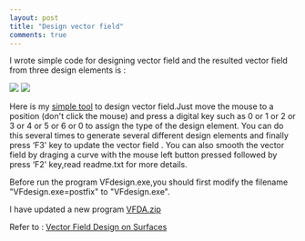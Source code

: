 ```yaml
---
layout: post
title: "Design vector field"
comments: true
---
```


I wrote simple code for designing vector field and the resulted vector field from three design elements is :


![](http://hwdong.com/VF/singularity2.jpg) ![](http://hwdong.com/VF/vf2.jpg)

<!--more-->

Here is my [simple tool](http://hwdong.com/VF/VFtool.7z) to design vector field.Just move the mouse to a position (don't click the mouse) and press a digital key such as 0 or  1 or 2 or 3 or 4 or 5 or 6 or 0 to assign the type of the design element. You can do this several times to generate several different design elements  and finally press ‘F3' key to update the vector field .  You can also smooth the vector field by draging a curve with the mouse left button pressed followed by press ‘F2' key,read readme.txt for more details.

Before run the program VFdesign.exe,you should first modify the filename "VFdesign.exe=postfix" to "VFdesign.exe".

I have updated a new program [VFDA.zip](http://hwdong.com/VF/VFDA.zip)

Refer to :
       [Vector Field Design on Surfaces](http://web.engr.oregonstate.edu/~zhange/images/vecflddesn.pdf)
